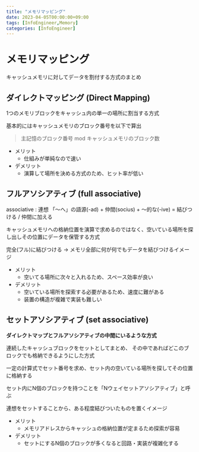 ```yaml
---
title: "メモリマッピング"
date: 2023-04-05T00:00:00+09:00
tags: [InfoEngineer,Memory]
categories: [InfoEngineer]
---
```

# メモリマッピング

キャッシュメモリに対してデータを割付する方式のまとめ

## ダイレクトマッピング (Direct Mapping)

1つのメモリブロックをキャッシュ内の単一の場所に割当する方式

基本的にはキャッシュメモリのブロック番号を以下で算出
> 主記憶のブロック番号 mod キャッシュメモリのブロック数

- メリット
  - 仕組みが単純なので速い
- デメリット
  - 演算して場所を決める方式のため、ヒット率が低い

## フルアソシアティブ (full associative)

associative : 連想
「～へ」の語源(-ad) + 仲間(socius) + ～的な(-ive) = 結びつける / 仲間に加える 

キャッシュメモリへの格納位置を演算で求めるのではなく、空いている場所を探し出しその位置にデータを保管する方式

完全(フル)に結びつける -> メモリ全部に何が何でもデータを結びつけるイメージ 

- メリット
  - 空いてる場所に次々と入れるため、スペース効率が良い
- デメリット
  - 空いている場所を探索する必要があるため、速度に難がある
  - 装置の構造が複雑で実装も難しい

## セットアソシアティブ (set associative)

**ダイレクトマップとフルアソシアティブの中間にいるような方式**

連続したキャッシュブロックをセットとしてまとめ、
その中であればどこのブロックでも格納できるようにした方式

一定の計算式でセット番号を求め、セット内の空いている場所を探してその位置に格納する

セット内にN個のブロックを持つことを「Nウェイセットアソシアティブ」と呼ぶ

連想をセットすることから、ある程度結びついたものを置くイメージ

- メリット
  - メモリアドレスからキャッシュの格納位置が定まるため探索が容易
- デメリット
  - セットにするN個のブロックが多くなると回路・実装が複雑化する

